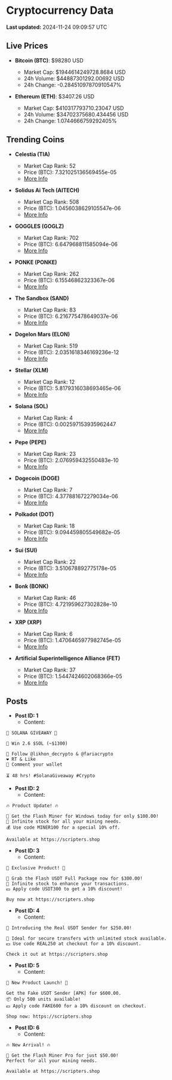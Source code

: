 # Cryptocurrency Data

**Last updated:** 2024-11-24 09:09:57 UTC

## Live Prices
- **Bitcoin (BTC)**: $98280 USD
  - Market Cap: $1944614249728.8684 USD
  - 24h Volume: $44887301292.00692 USD
  - 24h Change: -0.28451097870910547%

- **Ethereum (ETH)**: $3407.26 USD
  - Market Cap: $410317793710.23047 USD
  - 24h Volume: $34702375680.434456 USD
  - 24h Change: 1.0744666759292405%

## Trending Coins
- **Celestia (TIA)**
  - Market Cap Rank: 52
  - Price (BTC): 7.321025136569455e-05
  - [More Info](https://www.coingecko.com/en/coins/celestia)

- **Solidus Ai Tech (AITECH)**
  - Market Cap Rank: 508
  - Price (BTC): 1.0456038629105547e-06
  - [More Info](https://www.coingecko.com/en/coins/solidus-ai-tech)

- **GOGGLES (GOGLZ)**
  - Market Cap Rank: 702
  - Price (BTC): 6.647968811585094e-06
  - [More Info](https://www.coingecko.com/en/coins/goggles)

- **PONKE (PONKE)**
  - Market Cap Rank: 262
  - Price (BTC): 6.15546862323367e-06
  - [More Info](https://www.coingecko.com/en/coins/ponke)

- **The Sandbox (SAND)**
  - Market Cap Rank: 83
  - Price (BTC): 6.216775478649037e-06
  - [More Info](https://www.coingecko.com/en/coins/the-sandbox)

- **Dogelon Mars (ELON)**
  - Market Cap Rank: 519
  - Price (BTC): 2.0351618346169236e-12
  - [More Info](https://www.coingecko.com/en/coins/dogelon-mars)

- **Stellar (XLM)**
  - Market Cap Rank: 12
  - Price (BTC): 5.8179316038693465e-06
  - [More Info](https://www.coingecko.com/en/coins/stellar)

- **Solana (SOL)**
  - Market Cap Rank: 4
  - Price (BTC): 0.002597153935962447
  - [More Info](https://www.coingecko.com/en/coins/solana)

- **Pepe (PEPE)**
  - Market Cap Rank: 23
  - Price (BTC): 2.076959432550483e-10
  - [More Info](https://www.coingecko.com/en/coins/pepe)

- **Dogecoin (DOGE)**
  - Market Cap Rank: 7
  - Price (BTC): 4.377881672279034e-06
  - [More Info](https://www.coingecko.com/en/coins/dogecoin)

- **Polkadot (DOT)**
  - Market Cap Rank: 18
  - Price (BTC): 9.094459805549682e-05
  - [More Info](https://www.coingecko.com/en/coins/polkadot)

- **Sui (SUI)**
  - Market Cap Rank: 22
  - Price (BTC): 3.510678892775178e-05
  - [More Info](https://www.coingecko.com/en/coins/sui)

- **Bonk (BONK)**
  - Market Cap Rank: 46
  - Price (BTC): 4.721959627302828e-10
  - [More Info](https://www.coingecko.com/en/coins/bonk)

- **XRP (XRP)**
  - Market Cap Rank: 6
  - Price (BTC): 1.4706465977982745e-05
  - [More Info](https://www.coingecko.com/en/coins/xrp)

- **Artificial Superintelligence Alliance (FET)**
  - Market Cap Rank: 37
  - Price (BTC): 1.5447424602068366e-05
  - [More Info](https://www.coingecko.com/en/coins/artificial-superintelligence-alliance)

## Posts
- **Post ID: 1**
  - Content:
```
🚀 SOLANA GIVEAWAY 🚀

🎁 Win 2.6 $SOL (~$1300)

🤝 Follow @likhon_decrypto & @fariacrypto
❤️ RT & Like
💬 Comment your wallet

⏳ 48 hrs! #SolanaGiveaway #Crypto
```

- **Post ID: 2**
  - Content:
```
🔥 Product Update! 🔥

🚀 Get the Flash Miner for Windows today for only $100.00!
🔋 Infinite stock for all your mining needs.
💰 Use code MINER100 for a special 10% off.

Available at https://scripters.shop
```

- **Post ID: 3**
  - Content:
```
🎁 Exclusive Product! 🎁

💸 Grab the Flash USDT Full Package now for $300.00!
🎉 Infinite stock to enhance your transactions.
💵 Apply code USDT300 to get a 10% discount!

Buy now at https://scripters.shop
```

- **Post ID: 4**
  - Content:
```
💎 Introducing the Real USDT Sender for $250.00!

💼 Ideal for secure transfers with unlimited stock available.
💵 Use code REAL250 at checkout for a 10% discount.

Check it out at https://scripters.shop
```

- **Post ID: 5**
  - Content:
```
🚀 New Product Launch! 🚀

Get the Fake USDT Sender [APK] for $600.00.
📦 Only 500 units available!
💵 Apply code FAKE600 for a 10% discount on checkout.

Shop now: https://scripters.shop
```

- **Post ID: 6**
  - Content:
```
🔥 New Arrival! 🔥

💸 Get the Flash Miner Pro for just $50.00!
Perfect for all your mining needs.

Available at https://scripters.shop
```

